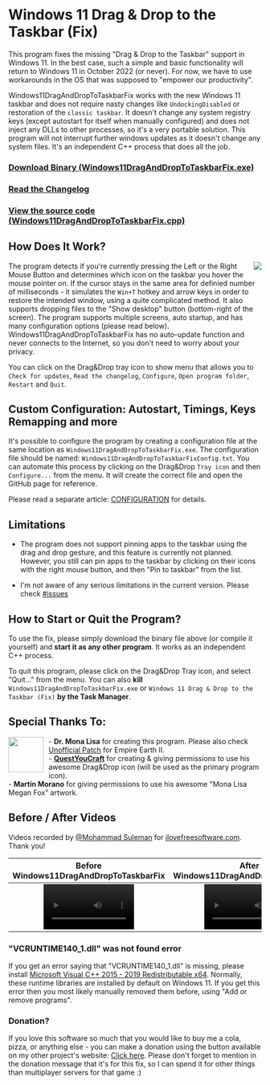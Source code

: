 # Windows 11 Drag & Drop to the Taskbar (Fix)

This program fixes the missing "Drag & Drop to the Taskbar" support in Windows 11. In the best case, such a simple and basic functionality will return to Windows 11 in October 2022 (or never). For now, we have to use workarounds in the OS that was supposed to "empower our productivity".

Windows11DragAndDropToTaskbarFix works with the new Windows 11 taskbar and does not require nasty changes like `UndockingDisabled` or restoration of the `classic taskbar`. It doesn't change any system registry keys (except autostart for itself when manually configured) and does not inject any DLLs to other processes, so it's a very portable solution. This program will not interrupt further windows updates as it doesn't change any system files. It's an independent C++ process that does all the job.

### [Download Binary (Windows11DragAndDropToTaskbarFix.exe)](https://github.com/HerMajestyDrMona/Windows11DragAndDropToTaskbarFix/releases/)

### [Read the Changelog](https://github.com/HerMajestyDrMona/Windows11DragAndDropToTaskbarFix/blob/main/CHANGELOG.md)

### [View the source code (Windows11DragAndDropToTaskbarFix.cpp)](https://github.com/HerMajestyDrMona/Windows11DragAndDropToTaskbarFix/blob/main/Windows11DragAndDropToTaskbarFix/Windows11DragAndDropToTaskbarFix.cpp)


## **How Does It Work?**
<a href="https://github.com/HerMajestyDrMona/Windows11DragAndDropToTaskbarFix/releases/"><img align="right" src="https://user-images.githubusercontent.com/24290461/140068775-473a45f7-1f6a-4b10-8664-e5f8d49440ab.png"></a>

The program detects if you're currently pressing the Left or the Right Mouse Button and determines which icon on the taskbar you hover the mouse pointer on. If the cursor stays in the same area for definied number of milliseconds - it simulates the `Win+T` hotkey and arrow keys in order to restore the intended window, using a quite complicated method. It also supports dropping files to the "Show desktop" button (bottom-right of the screen). The program supports multiple screens, auto startup, and has many configuration options (please read below). Windows11DragAndDropToTaskbarFix has no auto-update function and never connects to the Internet, so you don't need to worry about your privacy.

You can click on the Drag&Drop tray icon to show menu that allows you to `Check for updates`, `Read the changelog`, `Configure`, `Open program folder`, `Restart` and `Quit`.
<br>

## **Custom Configuration: Autostart, Timings, Keys Remapping and more**
It's possible to configure the program by creating a configuration file at the same location as `Windows11DragAndDropToTaskbarFix.exe`. The configuration file should be named: `Windows11DragAndDropToTaskbarFixConfig.txt`. You can automate this process by clicking on the Drag&Drop `Tray icon` and then `Configure...` from the menu. It will create the correct file and open the GitHub page for reference.

Please read a separate article: [CONFIGURATION](https://github.com/HerMajestyDrMona/Windows11DragAndDropToTaskbarFix/blob/main/CONFIGURATION.md) for details.


## **Limitations**
- The program does not support pinning apps to the taskbar using the drag and drop gesture, and this feature is currently not planned. However, you still can pin apps to the taskbar by clicking on their icons with the right mouse button, and then "Pin to taskbar" from the list.

- I'm not aware of any serious limitations in the current version. Please check [#issues](https://github.com/HerMajestyDrMona/Windows11DragAndDropToTaskbarFix/issues)


## **How to Start or Quit the Program?**

To use the fix, please simply download the binary file above (or compile it yourself) and **start it as any other program**. It works as an independent C++ process.

To quit this program, please click on the Drag&Drop Tray icon, and select "Quit..." from the menu. You can also **kill** `Windows11DragAndDropToTaskbarFix.exe` or `Windows 11 Drag & Drop to the Taskbar (Fix)` **by the Task Manager**.


## Special Thanks To:
<a href="#special-thanks-to"><img align="left" style="margin-right: 10px" height="70px" src="https://i2.paste.pics/84fae921687315933335687fcf3a0b8e.png"></a>
    - **Dr. Mona Lisa** for creating this program. Please also check [Unofficial Patch](https://ee2.eu/patch/) for Empire Earth II.
     <br>
    - [**QuestYouCraft**](https://github.com/QuestYouCraft) for creating & giving permissions to use his awesome Drag&Drop icon (will be used as the primary program icon).
     <br>
    - **Martin Morano** for giving permissions to use his awesome "Mona Lisa Megan Fox" artwork.
    <br>

## Before / After Videos

Videos recorded by [@Mohammad Suleman](https://www.ilovefreesoftware.com/author/suleman_ilfs) for [ilovefreesoftware.com](https://www.ilovefreesoftware.com/19/windows/how-to-enable-drag-drop-support-in-windows-11-taskbar.html). Thank you!

Before Windows11DragAndDropToTaskbarFix | After Windows11DragAndDropToTaskbarFix
:-: | :-:
<video src='https://user-images.githubusercontent.com/24290461/140594641-6975cb11-9a1b-434f-a67f-e3cf339366b7.mp4' width=180/> | <video src='https://user-images.githubusercontent.com/24290461/140594643-4f4f01e5-0382-4781-90d6-eafb1d55f361.mp4' width=180/>


### "VCRUNTIME140_1.dll" was not found error
If you get an error saying that "VCRUNTIME140_1.dll" is missing, please install [Microsoft Visual C++ 2015 - 2019 Redistributable x64](https://aka.ms/vs/16/release/vc_redist.x64.exe). Normally, these runtime libraries are installed by default on Windows 11. If you get this error then you most likely manually removed them before, using "Add or remove programs".

### **Donation?**

If you love this software so much that you would like to buy me a cola, pizza, or anything else - you can make a donation using the button available on my other project's website: [Click here](https://ee2.eu/overview/#donate). Please don't forget to mention in the donation message that it's for this fix, so I can spend it for other things than multiplayer servers for that game :)
